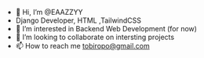 - 👋 Hi, I’m @EAAZZYY
- Django Developer, HTML ,TailwindCSS
- 👀 I’m interested in Backend Web Development (for now)
- 💞️ I’m looking to collaborate on intersting projects
- 📫 How to reach me tobiropo@gmail.com

<!---
EAAZZYY/EAAZZYY is a ✨ special ✨ repository because its `README.md` (this file) appears on your GitHub profile.
You can click the Preview link to take a look at your changes.
--->

